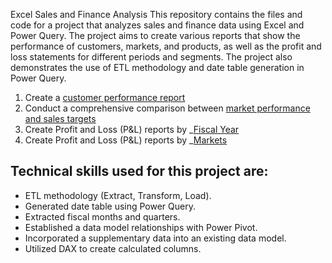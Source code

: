 Excel Sales and Finance Analysis
This repository contains the files and code for a project that analyzes sales and finance data using Excel and Power Query. The project aims to create various reports that show the performance of customers, markets, and products, as well as the profit and loss statements for different periods and segments. The project also demonstrates the use of ETL methodology and date table generation in Power Query.
1. Create a [customer performance report](https://github.com/luke-alan/Excel-projects/blob/main/Customer%20performance%20report.pdf) 
2. Conduct a comprehensive comparison between [market performance and sales targets](https://github.com/luke-alan/Excel-projects/blob/main/Market%20performance%20report.pdf)
3. Create Profit and Loss (P&L) reports by _[Fiscal Year](https://github.com/luke-alan/Excel-projects/blob/main/P%26L%20Fiscal%20year.pdf)
4. Create Profit and Loss (P&L) reports by _[Markets](https://github.com/luke-alan/Excel-projects/blob/main/P%26L%20by%20markets.pdf)

## Technical skills used for this project are:
- ETL methodology (Extract, Transform, Load).
- Generated date table using Power Query.
- Extracted fiscal months and quarters.
- Established a data model relationships with Power Pivot.
- Incorporated a supplementary data into an existing data model.
- Utilized DAX to create calculated columns.
